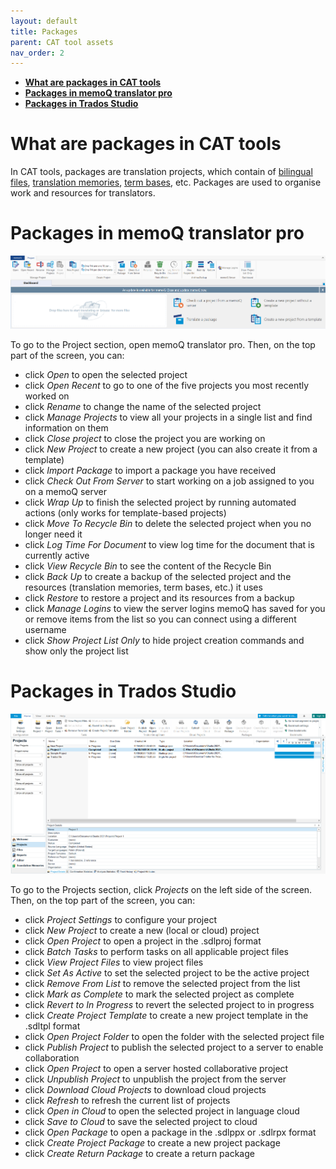 ```yaml
---
layout: default
title: Packages
parent: CAT tool assets
nav_order: 2
---
```


- [**What are packages in CAT tools**](#what-are-packages-in-cat-tools)
- [**Packages in memoQ translator pro**](#packages-in-memoq-translator-pro)
- [**Packages in Trados Studio**](#packages-in-trados-studio)

# **What are packages in CAT tools**

In CAT tools, packages are translation projects, which contain of [bilingual files](https://adgut1509.github.io/ProjektZaliczeniowy/docs/cattoolassets/bilingualfiles.html), [translation memories](https://adgut1509.github.io/ProjektZaliczeniowy/docs/cattoolassets/translationmemories.html), [term bases](https://adgut1509.github.io/ProjektZaliczeniowy/docs/cattoolassets/termbases.html), etc. Packages are used to organise work and resources for translators.

# **Packages in memoQ translator pro**

![](../../assets/images/Picture38.png)

To go to the Project section, open memoQ translator pro. Then, on the top part of the screen, you can:

- click *Open* to open the selected project
- click *Open Recent* to go to one of the five projects you most recently worked on
- click *Rename* to change the name of the selected project
- click *Manage Projects* to view all your projects in a single list and find information on them
- click *Close project* to close the project you are working on
- click *New Project* to create a new project (you can also create it from a template)
- click *Import Package* to import a package you have received
- click *Check Out From Server* to start working on a job assigned to you on a memoQ server
- click *Wrap Up* to finish the selected project by running automated actions (only works for template-based projects)
- click *Move To Recycle Bin* to delete the selected project when you no longer need it
- click *Log Time For Document* to view log time for the document that is currently active
- click *View Recycle Bin* to see the content of the Recycle Bin
- click *Back Up* to create a backup of the selected project and the resources (translation memories, term bases, etc.) it uses
- click *Restore* to restore a project and its resources from a backup
- click *Manage Logins* to view the server logins memoQ has saved for you or remove items from the list so you can connect using a different username
- click *Show Project List Only* to hide project creation commands and show only the project list

# **Packages in Trados Studio**

![](../../assets/images/Picture39.png)

To go to the Projects section, click *Projects* on the left side of the screen. Then, on the top part of the screen, you can:

- click *Project Settings* to configure your project
- click *New Project* to create a new (local or cloud) project
- click *Open Project* to open a project in the .sdlproj format
- click *Batch Tasks* to perform tasks on all applicable project files
- click *View Project Files* to view project files
- click *Set As Active* to set the selected project to be the active project
- click *Remove From List* to remove the selected project from the list
- click *Mark as Complete* to mark the selected project as complete
- click *Revert to In Progress* to revert the selected project to in progress
- click *Create Project Template* to create a new project template in the .sdltpl format
- click *Open Project Folder* to open the folder with the selected project file
- click *Publish Project* to publish the selected project to a server to enable collaboration
- click *Open Project* to open a server hosted collaborative project
- click *Unpublish Project* to unpublish the project from the server
- click *Download Cloud Projects* to download cloud projects
- click *Refresh* to refresh the current list of projects
- click *Open in Cloud* to open the selected project in language cloud
- click *Save to Cloud* to save the selected project to cloud
- click *Open Package* to open a package in the .sdlppx or .sdlrpx format
- click *Create Project Package* to create a new project package
- click *Create Return Package* to create a return package
